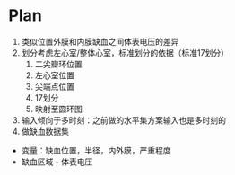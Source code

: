 # Plan

1. 类似位置外膜和内膜缺血之间体表电压的差异
2. 划分考虑左心室/整体心室，标准划分的依据（标准17划分）
    1. 二尖瓣环位置
    2. 左心室位置
    3. 尖端点位置
    4. 17划分
    5. 映射至圆环图
3. 输入倾向于多时刻：之前做的水平集方案输入也是多时刻的
4. 做缺血数据集

- 变量：缺血位置，半径，内外膜，严重程度
- 缺血区域 - 体表电压
